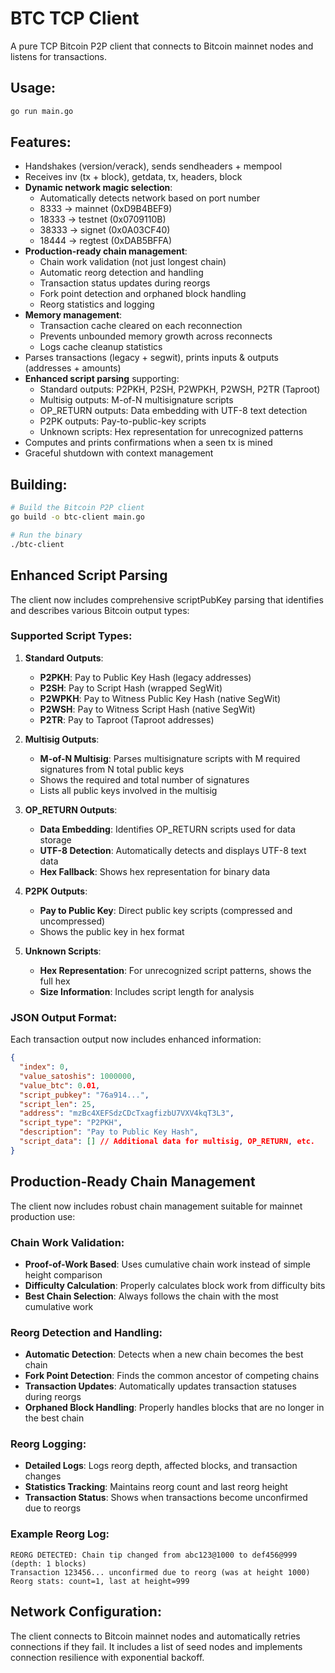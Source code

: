 # BTC TCP Client

A pure TCP Bitcoin P2P client that connects to Bitcoin mainnet nodes and listens for transactions.

## Usage:
```bash
go run main.go
```

## Features:
- Handshakes (version/verack), sends sendheaders + mempool
- Receives inv (tx + block), getdata, tx, headers, block
- **Dynamic network magic selection**:
  - Automatically detects network based on port number
  - 8333 → mainnet (0xD9B4BEF9)
  - 18333 → testnet (0x0709110B)
  - 38333 → signet (0x0A03CF40)
  - 18444 → regtest (0xDAB5BFFA)
- **Production-ready chain management**:
  - Chain work validation (not just longest chain)
  - Automatic reorg detection and handling
  - Transaction status updates during reorgs
  - Fork point detection and orphaned block handling
  - Reorg statistics and logging
- **Memory management**:
  - Transaction cache cleared on each reconnection
  - Prevents unbounded memory growth across reconnects
  - Logs cache cleanup statistics
- Parses transactions (legacy + segwit), prints inputs & outputs (addresses + amounts)
- **Enhanced script parsing** supporting:
  - Standard outputs: P2PKH, P2SH, P2WPKH, P2WSH, P2TR (Taproot)
  - Multisig outputs: M-of-N multisignature scripts
  - OP_RETURN outputs: Data embedding with UTF-8 text detection
  - P2PK outputs: Pay-to-public-key scripts
  - Unknown scripts: Hex representation for unrecognized patterns
- Computes and prints confirmations when a seen tx is mined
- Graceful shutdown with context management

## Building:
```bash
# Build the Bitcoin P2P client
go build -o btc-client main.go

# Run the binary
./btc-client
```

## Enhanced Script Parsing

The client now includes comprehensive scriptPubKey parsing that identifies and describes various Bitcoin output types:

### Supported Script Types:

1. **Standard Outputs**:
   - **P2PKH**: Pay to Public Key Hash (legacy addresses)
   - **P2SH**: Pay to Script Hash (wrapped SegWit)
   - **P2WPKH**: Pay to Witness Public Key Hash (native SegWit)
   - **P2WSH**: Pay to Witness Script Hash (native SegWit)
   - **P2TR**: Pay to Taproot (Taproot addresses)

2. **Multisig Outputs**:
   - **M-of-N Multisig**: Parses multisignature scripts with M required signatures from N total public keys
   - Shows the required and total number of signatures
   - Lists all public keys involved in the multisig

3. **OP_RETURN Outputs**:
   - **Data Embedding**: Identifies OP_RETURN scripts used for data storage
   - **UTF-8 Detection**: Automatically detects and displays UTF-8 text data
   - **Hex Fallback**: Shows hex representation for binary data

4. **P2PK Outputs**:
   - **Pay to Public Key**: Direct public key scripts (compressed and uncompressed)
   - Shows the public key in hex format

5. **Unknown Scripts**:
   - **Hex Representation**: For unrecognized script patterns, shows the full hex
   - **Size Information**: Includes script length for analysis

### JSON Output Format:

Each transaction output now includes enhanced information:
```json
{
  "index": 0,
  "value_satoshis": 1000000,
  "value_btc": 0.01,
  "script_pubkey": "76a914...",
  "script_len": 25,
  "address": "mzBc4XEFSdzCDcTxagfizbU7VXV4kqT3L3",
  "script_type": "P2PKH",
  "description": "Pay to Public Key Hash",
  "script_data": [] // Additional data for multisig, OP_RETURN, etc.
}
```

## Production-Ready Chain Management

The client now includes robust chain management suitable for mainnet production use:

### Chain Work Validation:
- **Proof-of-Work Based**: Uses cumulative chain work instead of simple height comparison
- **Difficulty Calculation**: Properly calculates block work from difficulty bits
- **Best Chain Selection**: Always follows the chain with the most cumulative work

### Reorg Detection and Handling:
- **Automatic Detection**: Detects when a new chain becomes the best chain
- **Fork Point Detection**: Finds the common ancestor of competing chains
- **Transaction Updates**: Automatically updates transaction statuses during reorgs
- **Orphaned Block Handling**: Properly handles blocks that are no longer in the best chain

### Reorg Logging:
- **Detailed Logs**: Logs reorg depth, affected blocks, and transaction changes
- **Statistics Tracking**: Maintains reorg count and last reorg height
- **Transaction Status**: Shows when transactions become unconfirmed due to reorgs

### Example Reorg Log:
```
REORG DETECTED: Chain tip changed from abc123@1000 to def456@999 (depth: 1 blocks)
Transaction 123456... unconfirmed due to reorg (was at height 1000)
Reorg stats: count=1, last at height=999
```

## Network Configuration:
The client connects to Bitcoin mainnet nodes and automatically retries connections if they fail. It includes a list of seed nodes and implements connection resilience with exponential backoff.
